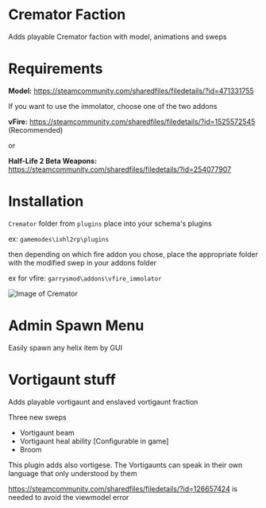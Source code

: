 # Cremator Faction #

Adds playable Cremator faction with model, animations and sweps

# Requirements #

**Model:** https://steamcommunity.com/sharedfiles/filedetails/?id=471331755

If you want to use the immolator, choose one of the two addons

**vFire:** https://steamcommunity.com/sharedfiles/filedetails/?id=1525572545 (Recommended)

or

**Half-Life 2 Beta Weapons:**  https://steamcommunity.com/sharedfiles/filedetails/?id=254077907

# Installation #

`Cremator` folder from `plugins` place into your schema's plugins

ex:
``` gamemodes\ixhl2rp\plugins ```

then depending on which fire addon you chose, place the appropriate folder with the modified swep in your addons folder

ex for vfire:
``` garrysmod\addons\vfire_immolator ```

![Image of Cremator](https://i.imgur.com/20cZf1p.jpg)



# Admin Spawn Menu

Easily spawn any helix item by GUI

# Vortigaunt stuff

Adds playable vortigaunt and enslaved vortigaunt fraction

Three new sweps
- Vortigaunt beam
- Vortigaunt heal ability [Configurable in game]
- Broom

This plugin adds also vortigese.
The Vortigaunts can speak in their own language that only understood by them

https://steamcommunity.com/sharedfiles/filedetails/?id=126657424 is needed to avoid the viewmodel error
